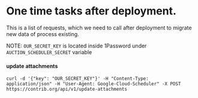 # One time tasks after deployment.

This is a list of requests, which we need to call after deployment to migrate new data of process existing.

NOTE: `OUR_SECRET_KEY` is located inside 1Password under `AUCTION_SCHEDULER_SECRET` variable

#### update attachments

```
curl -d '{"key": "OUR_SECRET_KEY"}' -H "Content-Type: application/json" -H "User-Agent: Google-Cloud-Scheduler" -X POST https://contrib.org/api/v1/update-attachments
```

